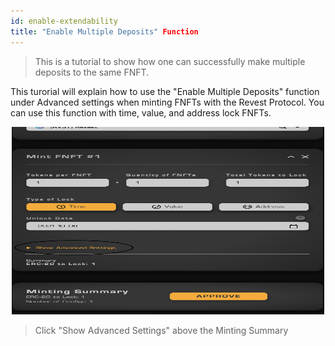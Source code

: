 ```yaml
---
id: enable-extendability
title: "Enable Multiple Deposits" Function
---
```


> This is a tutorial to show how one can successfully make multiple deposits to the same FNFT.

This turorial will explain how to use the "Enable Multiple Deposits" function under Advanced settings when minting FNFTs with the Revest Protocol. You can use this function with time, value, and address lock FNFTs.

<p align='center'>
    <img src='../../../static/img/multiple-tutorial.png' alt='1' width="500" height="300" />
</p>

> Click "Show Advanced Settings" above the Minting Summary

